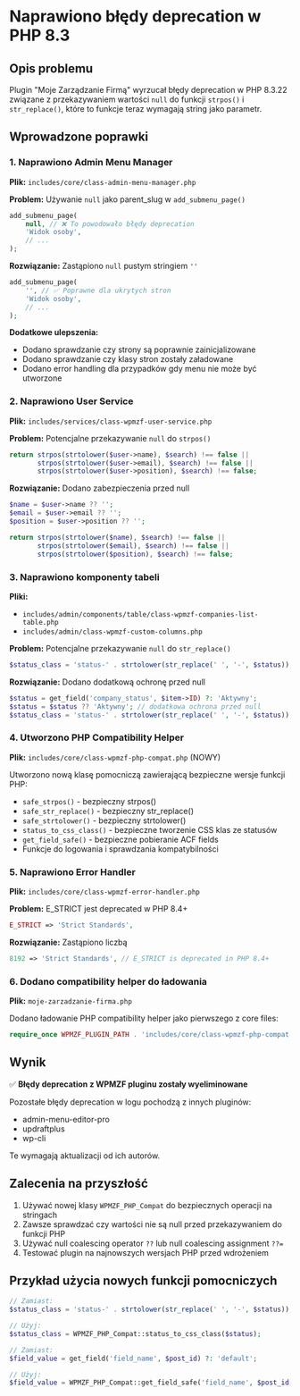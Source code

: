 # Naprawiono błędy deprecation w PHP 8.3

## Opis problemu
Plugin "Moje Zarządzanie Firmą" wyrzucał błędy deprecation w PHP 8.3.22 związane z przekazywaniem wartości `null` do funkcji `strpos()` i `str_replace()`, które to funkcje teraz wymagają string jako parametr.

## Wprowadzone poprawki

### 1. Naprawiono Admin Menu Manager
**Plik:** `includes/core/class-admin-menu-manager.php`

**Problem:** Używanie `null` jako parent_slug w `add_submenu_page()`
```php
add_submenu_page(
    null, // ❌ To powodowało błędy deprecation
    'Widok osoby',
    // ...
);
```

**Rozwiązanie:** Zastąpiono `null` pustym stringiem `''`
```php
add_submenu_page(
    '', // ✅ Poprawne dla ukrytych stron
    'Widok osoby',
    // ...
);
```

**Dodatkowe ulepszenia:**
- Dodano sprawdzanie czy strony są poprawnie zainicjalizowane
- Dodano sprawdzanie czy klasy stron zostały załadowane
- Dodano error handling dla przypadków gdy menu nie może być utworzone

### 2. Naprawiono User Service  
**Plik:** `includes/services/class-wpmzf-user-service.php`

**Problem:** Potencjalne przekazywanie `null` do `strpos()`
```php
return strpos(strtolower($user->name), $search) !== false ||
       strpos(strtolower($user->email), $search) !== false ||
       strpos(strtolower($user->position), $search) !== false;
```

**Rozwiązanie:** Dodano zabezpieczenia przed null
```php
$name = $user->name ?? '';
$email = $user->email ?? '';
$position = $user->position ?? '';

return strpos(strtolower($name), $search) !== false ||
       strpos(strtolower($email), $search) !== false ||
       strpos(strtolower($position), $search) !== false;
```

### 3. Naprawiono komponenty tabeli
**Pliki:** 
- `includes/admin/components/table/class-wpmzf-companies-list-table.php`
- `includes/admin/class-wpmzf-custom-columns.php`

**Problem:** Potencjalne przekazywanie `null` do `str_replace()`
```php
$status_class = 'status-' . strtolower(str_replace(' ', '-', $status));
```

**Rozwiązanie:** Dodano dodatkową ochronę przed null
```php
$status = get_field('company_status', $item->ID) ?: 'Aktywny';
$status = $status ?? 'Aktywny'; // dodatkowa ochrona przed null
$status_class = 'status-' . strtolower(str_replace(' ', '-', $status));
```

### 4. Utworzono PHP Compatibility Helper
**Plik:** `includes/core/class-wpmzf-php-compat.php` (NOWY)

Utworzono nową klasę pomocniczą zawierającą bezpieczne wersje funkcji PHP:
- `safe_strpos()` - bezpieczny strpos()
- `safe_str_replace()` - bezpieczny str_replace()
- `safe_strtolower()` - bezpieczny strtolower()
- `status_to_css_class()` - bezpieczne tworzenie CSS klas ze statusów
- `get_field_safe()` - bezpieczne pobieranie ACF fields
- Funkcje do logowania i sprawdzania kompatybilności

### 5. Naprawiono Error Handler
**Plik:** `includes/core/class-wpmzf-error-handler.php`

**Problem:** E_STRICT jest deprecated w PHP 8.4+
```php
E_STRICT => 'Strict Standards',
```

**Rozwiązanie:** Zastąpiono liczbą
```php
8192 => 'Strict Standards', // E_STRICT is deprecated in PHP 8.4+
```

### 6. Dodano compatibility helper do ładowania
**Plik:** `moje-zarzadzanie-firma.php`

Dodano ładowanie PHP compatibility helper jako pierwszego z core files:
```php
require_once WPMZF_PLUGIN_PATH . 'includes/core/class-wpmzf-php-compat.php'; // PHP compatibility helper (must be first)
```

## Wynik
✅ **Błędy deprecation z WPMZF pluginu zostały wyeliminowane**

Pozostałe błędy deprecation w logu pochodzą z innych pluginów:
- admin-menu-editor-pro
- updraftplus 
- wp-cli

Te wymagają aktualizacji od ich autorów.

## Zalecenia na przyszłość
1. Używać nowej klasy `WPMZF_PHP_Compat` do bezpiecznych operacji na stringach
2. Zawsze sprawdzać czy wartości nie są null przed przekazywaniem do funkcji PHP
3. Używać null coalescing operator `??` lub null coalescing assignment `??=`
4. Testować plugin na najnowszych wersjach PHP przed wdrożeniem

## Przykład użycia nowych funkcji pomocniczych
```php
// Zamiast:
$status_class = 'status-' . strtolower(str_replace(' ', '-', $status));

// Użyj:
$status_class = WPMZF_PHP_Compat::status_to_css_class($status);

// Zamiast:
$field_value = get_field('field_name', $post_id) ?: 'default';

// Użyj:
$field_value = WPMZF_PHP_Compat::get_field_safe('field_name', $post_id, 'default');
```

